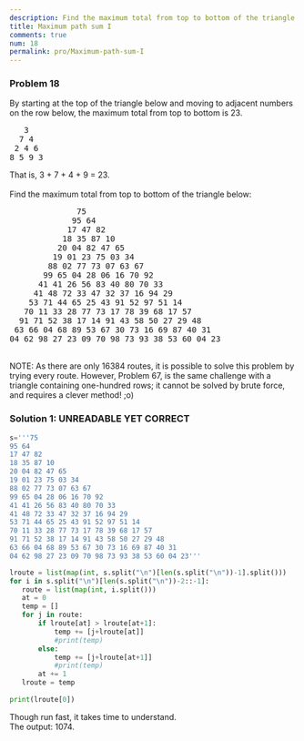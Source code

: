 ```yaml
---
description: Find the maximum total from top to bottom of the triangle.
title: Maximum path sum I
comments: true
num: 18
permalink: pro/Maximum-path-sum-I
---
```

<div class='problem'>
<h3>Problem 18</h3>   
By starting at the top of the triangle below and moving to adjacent numbers on the row below, the maximum total from top to bottom is 23.<br><pre>
   3
  7 4
 2 4 6
8 5 9 3<br></pre>
That is, 3 + 7 + 4 + 9 = 23.<br><br>Find the maximum total from top to bottom of the triangle below:<br><pre>
              75
             95 64
            17 47 82
           18 35 87 10
          20 04 82 47 65
         19 01 23 75 03 34
        88 02 77 73 07 63 67
       99 65 04 28 06 16 70 92
      41 41 26 56 83 40 80 70 33
     41 48 72 33 47 32 37 16 94 29
    53 71 44 65 25 43 91 52 97 51 14
   70 11 33 28 77 73 17 78 39 68 17 57
  91 71 52 38 17 14 91 43 58 50 27 29 48
 63 66 04 68 89 53 67 30 73 16 69 87 40 31
04 62 98 27 23 09 70 98 73 93 38 53 60 04 23
</pre><br>
NOTE: As there are only 16384 routes, it is possible to solve this problem by trying every route. However, Problem 67, is the same challenge with a triangle containing one-hundred rows; it cannot be solved by brute force, and requires a clever method! ;o)
</div>   

<h3>Solution 1: UNREADABLE YET CORRECT</h3>   

 ```python   
 s='''75
95 64
17 47 82
18 35 87 10
20 04 82 47 65
19 01 23 75 03 34
88 02 77 73 07 63 67
99 65 04 28 06 16 70 92
41 41 26 56 83 40 80 70 33
41 48 72 33 47 32 37 16 94 29
53 71 44 65 25 43 91 52 97 51 14
70 11 33 28 77 73 17 78 39 68 17 57
91 71 52 38 17 14 91 43 58 50 27 29 48
63 66 04 68 89 53 67 30 73 16 69 87 40 31
04 62 98 27 23 09 70 98 73 93 38 53 60 04 23'''

lroute = list(map(int, s.split("\n")[len(s.split("\n"))-1].split()))
for i in s.split("\n")[len(s.split("\n"))-2::-1]:
    route = list(map(int, i.split()))
    at = 0
    temp = []
    for j in route:
        if lroute[at] > lroute[at+1]:
            temp += [j+lroute[at]]
            #print(temp)
        else:
            temp += [j+lroute[at+1]]
            #print(temp)
        at += 1
    lroute = temp
    
print(lroute[0])   
 ```   
 Though run fast, it takes time to understand.   
 The output: 1074.
